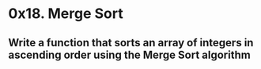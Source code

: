 # 0x18. Merge Sort

## Write a function that sorts an array of integers in ascending order using the Merge Sort algorithm

